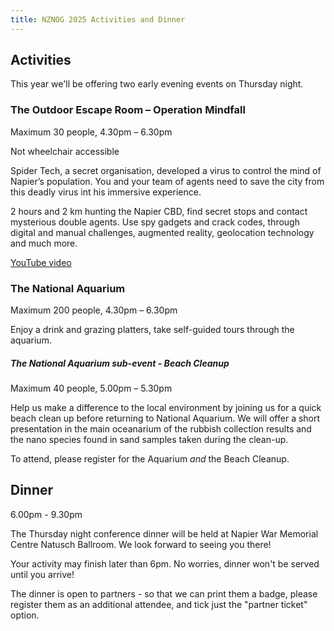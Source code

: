 ```yaml
---
title: NZNOG 2025 Activities and Dinner
---
```


## Activities
This year we'll be offering two early evening events on Thursday night.

### The Outdoor Escape Room – Operation Mindfall
Maximum 30 people, 4.30pm – 6.30pm

Not wheelchair accessible

Spider Tech, a secret organisation, developed a virus to control the mind of Napier’s population. You and your team of agents need to save the city from this deadly virus int his immersive experience.

2 hours and 2 km hunting the Napier CBD, find secret stops and contact mysterious double agents. Use spy gadgets and crack codes, through digital and manual challenges, augmented reality, geolocation technology and much more.

[YouTube video](https://www.youtube.com/watch?v=jVm2QmjaH10)

### The National Aquarium
Maximum 200 people, 4.30pm – 6.30pm

Enjoy a drink and grazing platters, take self-guided tours through the aquarium.

##### The National Aquarium sub-event - Beach Cleanup
Maximum 40 people, 5.00pm – 5.30pm

Help us make a difference to the local environment by joining us for a quick beach clean up before returning to National Aquarium. We will offer a short presentation in the main oceanarium of the rubbish collection results and the nano species found in sand samples taken during the clean-up.

To attend, please register for the Aquarium *and* the Beach Cleanup.

## Dinner
6.00pm - 9.30pm

The Thursday night conference dinner will be held at Napier War Memorial Centre Natusch Ballroom. We look forward to seeing you there!

Your activity may finish later than 6pm. No worries, dinner won't be served until you arrive!

The dinner is open to partners - so that we can print them a badge, please register them as an additional attendee, and tick just the "partner ticket" option.
